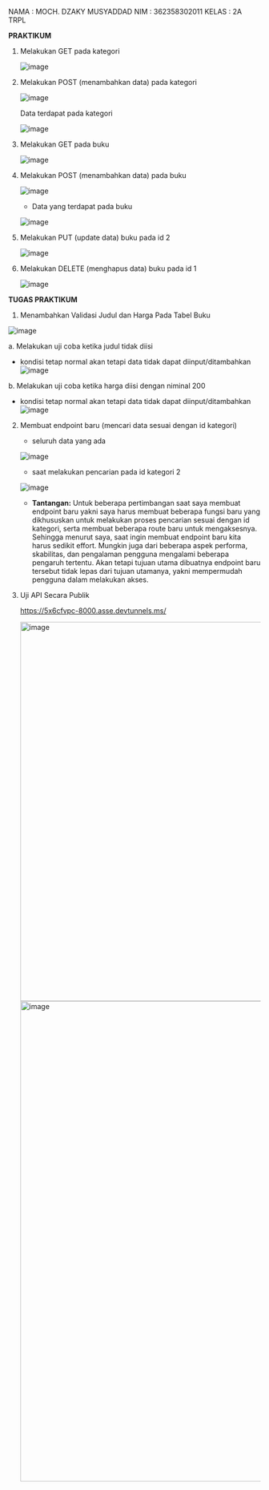 NAMA    : MOCH. DZAKY MUSYADDAD
NIM     : 362358302011
KELAS   : 2A TRPL

**PRAKTIKUM**
1. Melakukan GET pada kategori
   
   ![image](https://github.com/user-attachments/assets/0262f366-4baf-4ae6-a860-8a6d71b42d70)

2. Melakukan POST (menambahkan data) pada kategori
   
   ![image](https://github.com/user-attachments/assets/fab32e50-9041-45d4-9389-d32945f707c2)

   Data terdapat pada kategori
   
   ![image](https://github.com/user-attachments/assets/9b07581a-bb5a-48a6-a3ee-f0891b7a443a)

3. Melakukan GET pada buku

   ![image](https://github.com/user-attachments/assets/f62f94dd-861c-49e6-b2bd-949709ac371b)

4. Melakukan POST (menambahkan data) pada buku

   ![image](https://github.com/user-attachments/assets/72aa355f-d589-4417-b95d-cae79b50bd4f)

   - Data yang terdapat pada buku

   ![image](https://github.com/user-attachments/assets/0d66797e-f95b-4ec5-9e86-e7498ccd0667)


6. Melakukan PUT (update data) buku pada id 2

   ![image](https://github.com/user-attachments/assets/2ecef354-587b-4fc1-a7a8-637f71bc7674)


7. Melakukan DELETE (menghapus data) buku pada id 1

   ![image](https://github.com/user-attachments/assets/ab6095f7-5d92-425c-a786-1a340b21f9da)



**TUGAS PRAKTIKUM**
1. Menambahkan Validasi Judul dan Harga Pada Tabel Buku

![image](https://github.com/user-attachments/assets/cf599d9c-e570-4626-ad12-c0eb215bf3bc)

   a. Melakukan uji coba ketika judul tidak diisi

  -  kondisi tetap normal akan tetapi data tidak dapat diinput/ditambahkan
   ![image](https://github.com/user-attachments/assets/0273ccda-f0dc-414f-ac76-9d99ea7fca64)

   
   b. Melakukan uji coba ketika harga diisi dengan niminal 200

   - kondisi tetap normal akan tetapi data tidak dapat diinput/ditambahkan
   ![image](https://github.com/user-attachments/assets/2f0c2e57-704a-4b99-8357-69ff8cd14f10)


2. Membuat endpoint baru (mencari data sesuai dengan id kategori)

   - seluruh data yang ada
   
   ![image](https://github.com/user-attachments/assets/22a260d9-f22c-490c-9171-28dfa9dc1314)


   - saat melakukan pencarian pada id kategori 2
   
   ![image](https://github.com/user-attachments/assets/7012ba89-081c-41e6-b981-48abbdd043b5)

   - **Tantangan:**
     Untuk beberapa pertimbangan saat saya membuat endpoint baru yakni saya harus membuat beberapa fungsi baru yang dikhususkan untuk melakukan proses pencarian sesuai 
dengan id kategori, serta membuat beberapa route baru untuk mengaksesnya. Sehingga menurut saya, saat ingin membuat endpoint baru kita harus sedikit effort. Mungkin juga 
dari beberapa aspek performa, skabilitas, dan pengalaman pengguna mengalami beberapa pengaruh tertentu. Akan tetapi tujuan utama dibuatnya endpoint baru tersebut tidak lepas 
dari tujuan utamanya, yakni mempermudah pengguna dalam melakukan akses.


3. Uji API Secara Publik

   https://5x6cfvpc-8000.asse.devtunnels.ms/

   <img width="757" alt="image" src="https://github.com/user-attachments/assets/b5eeeeaa-7df3-406e-bd5c-ec39414f34e5">

   <img width="959" alt="image" src="https://github.com/user-attachments/assets/7d91a741-4842-41ed-93d7-fa36464a879c">









   




